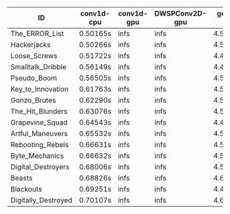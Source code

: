 |ID|conv1d-cpu|conv1d-gpu|DWSPConv2D-gpu|gemm-gpu|avg|
|-|-|-|-|-|-|
|The_ERROR_List|0.50165s|infs|infs|4.53127s|infs|
|Hackerjacks|0.50266s|infs|infs|4.53835s|infs|
|Loose_Screws|0.51722s|infs|infs|4.49861s|infs|
|Smalltalk_Dribble|0.56149s|infs|infs|4.41930s|infs|
|Pseudo_Boom|0.56505s|infs|infs|4.52630s|infs|
|Key_to_Innovation|0.61763s|infs|infs|4.51954s|infs|
|Gonzo_Brutes|0.62290s|infs|infs|4.50147s|infs|
|The_Hit_Blunders|0.63076s|infs|infs|4.51100s|infs|
|Grapevine_Squad|0.64543s|infs|infs|4.48216s|infs|
|Artful_Maneuvers|0.65532s|infs|infs|4.50417s|infs|
|Rebooting_Rebels|0.66631s|infs|infs|4.50933s|infs|
|Byte_Mechanics|0.66632s|infs|infs|4.51480s|infs|
|Digital_Destroyers|0.68006s|infs|infs|4.51441s|infs|
|Beasts|0.68826s|infs|infs|4.60132s|infs|
|Blackouts|0.69251s|infs|infs|4.49298s|infs|
|Digitally_Destroyed|0.70107s|infs|infs|4.63924s|infs|
